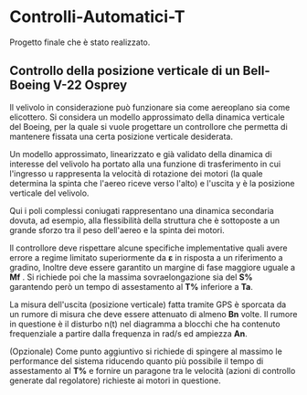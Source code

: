 # Controlli-Automatici-T

Progetto finale che è stato realizzato.

## Controllo della posizione verticale di un Bell-Boeing V-22 Osprey

Il velivolo in considerazione può funzionare sia come aereoplano sia come elicottero. Si considera un modello approssimato della dinamica verticale del Boeing, per la quale si vuole progettare un controllore che permetta di mantenere fissata una certa posizione verticale desiderata.

Un modello approssimato, linearizzato e già validato della dinamica di interesse del velivolo ha portato alla una funzione di trasferimento in cui l'ingresso u rappresenta la velocità di rotazione dei motori (la quale determina la spinta che l'aereo riceve verso l'alto) e l'uscita y è la posizione verticale del velivolo.

Qui i poli complessi coniugati rappresentano una dinamica secondaria dovuta, ad esempio, alla flessibilità della struttura che è sottoposte a un grande sforzo tra il peso dell'aereo e la spinta dei motori.

Il controllore deve rispettare alcune specifiche implementative quali avere errore a regime limitato superiormente da **ε** in risposta a un riferimento a gradino, Inoltre deve essere garantito un margine di fase maggiore uguale a **Mf** . Si richiede poi che la massima sovraelongazione sia del **S%** garantendo però un tempo
di assestamento al **T%** inferiore a **Ta**.

La misura dell'uscita (posizione verticale) fatta tramite GPS è sporcata da un rumore di misura che deve essere attenuato di almeno **Bn** volte. Il rumore in questione è il disturbo n(t) nel diagramma a blocchi che ha contenuto frequenziale a partire dalla frequenza in rad/s ed ampiezza **An**.

(Opzionale) Come punto aggiuntivo si richiede di spingere al massimo le performance del sistema riducendo quanto più possibile il tempo di assestamento al **T%** e fornire un paragone tra le velocità (azioni di controllo generate dal regolatore) richieste ai motori in questione.
